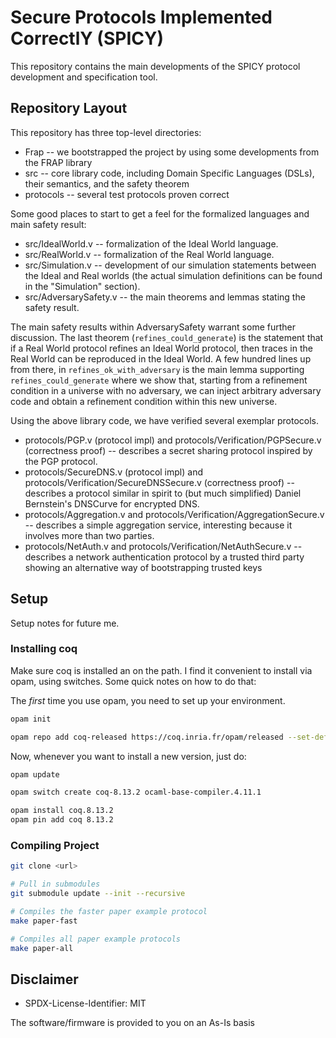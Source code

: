 # Secure Protocols Implemented CorrectlY (SPICY)

This repository contains the main developments of the SPICY protocol development and specification tool.

## Repository Layout

This repository has three top-level directories:
* Frap -- we bootstrapped the project by using some developments from the FRAP library
* src -- core library code, including Domain Specific Languages (DSLs), their semantics, and the safety theorem
* protocols -- several test protocols proven correct

Some good places to start to get a feel for the formalized languages and main safety result:

* src/IdealWorld.v -- formalization of the Ideal World language.
* src/RealWorld.v -- formalization of the Real World language.
* src/Simulation.v -- development of our simulation statements between the Ideal and Real worlds (the actual simulation definitions can be found in the "Simulation" section).
* src/AdversarySafety.v -- the main theorems and lemmas stating the safety result.

The main safety results within AdversarySafety warrant some further discussion.
The last theorem (`refines_could_generate`) is the statement that if a Real
World protocol refines an Ideal World protocol, then traces in the Real World
can be reproduced in the Ideal World. A few hundred lines up from there, in
`refines_ok_with_adversary` is the main lemma supporting
`refines_could_generate` where we show that, starting from a refinement
condition in a universe with no adversary, we can inject arbitrary adversary
code and obtain a refinement condition within this new universe.

Using the above library code, we have verified several exemplar protocols.

* protocols/PGP.v (protocol impl) and protocols/Verification/PGPSecure.v (correctness proof) -- describes a secret sharing protocol inspired by the PGP protocol.
* protocols/SecureDNS.v (protocol impl) and protocols/Verification/SecureDNSSecure.v (correctness proof) -- describes a protocol similar in spirit to (but much simplified) Daniel Bernstein's DNSCurve for encrypted DNS.
* protocols/Aggregation.v and protocols/Verification/AggregationSecure.v -- describes a simple aggregation service, interesting because it involves more than two parties.
* protocols/NetAuth.v and protocols/Verification/NetAuthSecure.v -- describes a network authentication protocol by a trusted third party showing an alternative way of bootstrapping trusted keys

## Setup

Setup notes for future me.

### Installing coq

Make sure coq is installed an on the path.  I find it convenient to
install via opam, using switches.  Some quick notes on how to do that:

The *first* time you use opam, you need to set up your environment.

```bash
opam init

opam repo add coq-released https://coq.inria.fr/opam/released --set-default
```

Now, whenever you want to install a new version, just do:

```bash
opam update

opam switch create coq-8.13.2 ocaml-base-compiler.4.11.1

opam install coq.8.13.2
opam pin add coq 8.13.2
```

### Compiling Project

```bash
git clone <url>

# Pull in submodules
git submodule update --init --recursive

# Compiles the faster paper example protocol
make paper-fast

# Compiles all paper example protocols
make paper-all
```

## Disclaimer

* SPDX-License-Identifier: MIT

The software/firmware is provided to you on an As-Is basis
